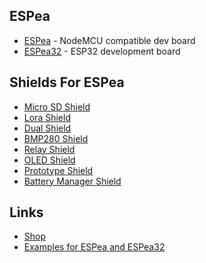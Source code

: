 ## ESPea

  - [ESPea](ESPea.md) - NodeMCU compatible dev board
  - [ESPea32](ESPea32.md) - ESP32 development board

## Shields For ESPea

  - [Micro SD Shield](ESPea_Micro_SD_Shield.md)
  - [Lora Shield](ESPea_Lora_Shield.md)
  - [Dual Shield](ESPea_Dual_Shield.md)
  - [BMP280 Shield](ESPea_BMP280_Shield.md)
  - [Relay Shield](ESPea_Relay_Shield.md)
  - [OLED Shield](ESPea_OLED_Shield.md)
  - [Prototype Shield](ESPea_Prototype_Shield.md)
  - [Battery Manager Shield](ESPea_Battery_Shield.md)

## Links

  - [Shop](https://blog.aprbrother.com/product-tag/espea)
  - [Examples for ESPea and
    ESPea32](https://github.com/AprilBrother/ESPea-Examples)